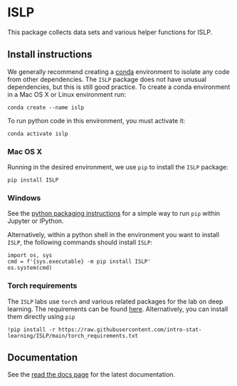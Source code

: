 # ISLP

This package collects data sets and various helper functions
for ISLP.

## Install instructions

We generally recommend creating a [conda](https://anaconda.org) environment to isolate any code
from other dependencies. The `ISLP` package does not have unusual dependencies, but this is still
good practice. To create a conda environment in a Mac OS X or Linux environment run:

```{python}
conda create --name islp
```

To run python code in this environment, you must activate it:

```{python}
conda activate islp
```

### Mac OS X

Running in the desired environment, we use `pip` to install the `ISLP` package:

```{python}
pip install ISLP
```

### Windows

See the [python packaging instructions](https://packaging.python.org/en/latest/tutorials/installing-packages/#ensure-you-can-run-pip-from-the-command-line) for a simple way to run `pip` within
Jupyter or IPython.

Alternatively, within a python shell in the environment you want to install `ISLP`, the following commands should install `ISLP`:

```{python}
import os, sys
cmd = f'{sys.executable} -m pip install ISLP'
os.system(cmd)
```

### Torch requirements

The `ISLP` labs use `torch` and various related packages for the lab on deep learning. The requirements
can be found [here](torch_requirements.txt). Alternatively, you can install them directly using `pip`

```{python}
!pip install -r https://raw.githubusercontent.com/intro-stat-learning/ISLP/main/torch_requirements.txt
```

## Documentation

See the [read the docs page](https://islp.readthedocs.io/en/latest/models.html) for the latest documentation.



